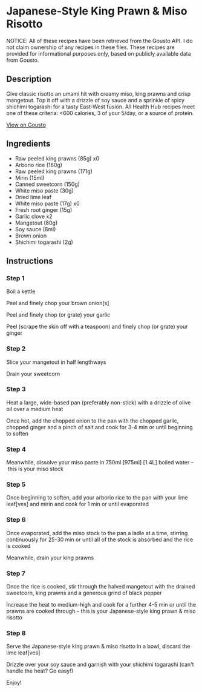 # Japanese-Style King Prawn & Miso Risotto

NOTICE: All of these recipes have been retrieved from the Gousto API. I do not claim ownership of any recipes in these files. These recipes are provided for informational purposes only, based on publicly available data from Gousto.

## Description

Give classic risotto an umami hit with creamy miso, king prawns and crisp mangetout. Top it off with a drizzle of soy sauce and a sprinkle of spicy shichimi togarashi for a tasty East-West fusion. All Health Hub recipes meet one of these criteria: <600 calories, 3 of your 5/day, or a source of protein.

[View on Gousto](https://www.gousto.co.uk/recipes/cookbook/japanese-style-king-prawn-miso-risotto)

## Ingredients

- Raw peeled king prawns (85g) x0
- Arborio rice (160g)
- Raw peeled king prawns (171g)
- Mirin (15ml)
- Canned sweetcorn (150g)
- White miso paste (30g)
- Dried lime leaf
- White miso paste (17g) x0
- Fresh root ginger (15g)
- Garlic clove x2
- Mangetout (80g)
- Soy sauce (8ml)
- Brown onion
- Shichimi togarashi (2g)

## Instructions


### Step 1

Boil a kettle

Peel and finely chop your brown onion[s]

Peel and finely chop (or grate) your garlic

Peel (scrape the skin off with a teaspoon) and finely chop (or grate) your ginger


### Step 2

Slice your mangetout in half lengthways

Drain your sweetcorn


### Step 3

Heat a large, wide-based pan (preferably non-stick) with a drizzle of olive oil over a medium heat

Once hot, add the chopped onion to the pan with the chopped garlic, chopped ginger and a pinch of salt and cook for 3-4 min or until beginning to soften


### Step 4

Meanwhile, dissolve your miso paste in 750ml <span class="text-purple">[975ml]</span> <span class="text-danger">[1.4L]</span> boiled water – this is your miso stock


### Step 5

Once beginning to soften, add your arborio rice to the pan with your lime leaf[ves] and mirin and cook for 1 min or until evaporated


### Step 6

Once evaporated, add the miso stock to the pan a ladle at a time, stirring continuously for 25-30 min or until all of the stock is absorbed and the rice is cooked

Meanwhile, drain your king prawns


### Step 7

Once the rice is cooked, stir through the halved mangetout with the drained sweetcorn, king prawns and a generous grind of black pepper

Increase the heat to medium-high and cook for a further 4-5 min or until the prawns are cooked through – this is your Japanese-style king prawn & miso risotto

### Step 8

Serve the Japanese-style king prawn & miso risotto in a bowl, discard the lime leaf[ves]

Drizzle over your soy sauce and garnish with your shichimi togarashi (can't handle the heat? Go easy!)

Enjoy!

